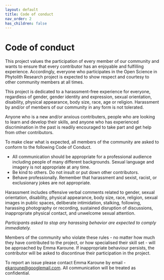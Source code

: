 ```yaml
---
layout: default
title: Code of conduct
nav_order: 2
has_children: false
---
```


# Code of conduct
This project values the participation of every member of our community and wants to ensure that every contributor has an enjoyable and fulfilling experience. Accordingly, everyone who participates in the Open Science in Phytolith Research project is expected to show respect and courtesy to other community members at all times.

This project is dedicated to a harassment-free experience for everyone, regardless of gender, gender identity and expression, sexual orientation, disability, physical appearance, body size, race, age or religion. Harassment by and/or of members of our community in any form is not tolerated.

Anyone who is a new and/or anxious contributers, people who are looking to learn and develop their skills, and anyone who has experienced discrimination in the past is readily encouraged to take part and get help from other contributors.

To make clear what is expected, all members of the community are asked to conform to the following Code of Conduct.
* All communication should be appropriate for a professional audience including people of many different backgrounds. Sexual language and imagery is not appropriate at any time.
* Be kind to others. Do not insult or put down other contributors.
* Behave professionally. Remember that harassment and sexist, racist, or exclusionary jokes are not appropriate.

Harassment includes offensive verbal comments related to gender, sexual orientation, disability, physical appearance, body size, race, religion, sexual images in public spaces, deliberate intimidation, stalking, following, harassing photography or recording, sustained disruption of discussions, inappropriate physical contact, and unwelcome sexual attention.

*Participants asked to stop any harassing behavior are expected to comply immediately.*

Members of the community who violate these rules - no matter how much they have contributed to the project, or how specialised their skill set - will be approached by Emma Karoune. If inappropriate behaviour persists, the contributor will be asked to discontinue their participation in the project.

To report an issue please contact Emma Karoune by email - ekaroune@googlemail.com. All communication will be treated as confidential.
